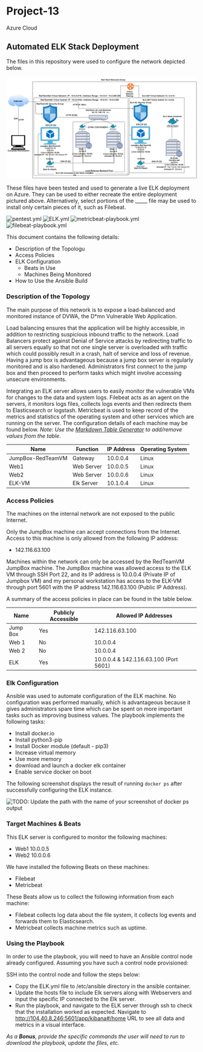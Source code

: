# Project-13
Azure Cloud 
## Automated ELK Stack Deployment

The files in this repository were used to configure the network depicted below.

![ELK-Diagram](https://github.com/kmamin95/Project-13/blob/main/Diagrams/Week%2013%20Project%20Diagram.png)

These files have been tested and used to generate a live ELK deployment on Azure. They can be used to either recreate the entire deployment pictured above. Alternatively, select portions of the _____ file may be used to install only certain pieces of it, such as Filebeat.

 ![pentest.yml](https://github.com/kmamin95/Project-13/blob/main/Ansible/pentest.yml)
 ![ELK.yml](https://github.com/kmamin95/Project-13/blob/main/Ansible/install-elk.yml)
 ![metricbeat-playbook.yml](https://github.com/kmamin95/Project-13/blob/main/Ansible/metricbeat-playbook.yml)
 ![filebeat-playbook.yml](https://github.com/kmamin95/Project-13/blob/main/Ansible/filebeat-playbook.yml)

This document contains the following details:
- Description of the Topologu
- Access Policies
- ELK Configuration
  - Beats in Use
  - Machines Being Monitored
- How to Use the Ansible Build


### Description of the Topology

The main purpose of this network is to expose a load-balanced and monitored instance of DVWA, the D*mn Vulnerable Web Application.

Load balancing ensures that the application will be highly accessible, in addition to restricting suspicious inbound traffic to the network.
Load Balancers protect against Denial of Service attacks by redirecting traffic to all servers equally so that not one single server is
overloaded with traffic which could possibly result in a crash, halt of service and loss of revenue. Having a jump box is advantageous because a jump box server is regularly monitored and is also hardened. Administrators first connect to the jump box and then proceed to perform tasks which might involve accessing unsecure environments.

Integrating an ELK server allows users to easily monitor the vulnerable VMs for changes to the data and system logs.
Filebeat acts as an agent on the servers, it monitors logs files, collects logs events and then redirects them to Elasticsearch or logstash.
Metricbeat is used to keep record of the metrics and statistics of the operating system and other services which are running on the server.
The configuration details of each machine may be found below.
_Note: Use the [Markdown Table Generator](https://www.tablesgenerator.com/markdown_tables) to add/remove values from the table_.

| Name              | Function   | IP Address | Operating System |
|-------------------|------------|------------|------------------|
| JumpBox-RedTeamVM | Gateway    | 10.0.0.4   | Linux            |
| Web1              | Web Server | 10.0.0.5   | Linux            |
| Web2              | Web Server | 10.0.0.6   | Linux            |
| ELK-VM            | Elk Server | 10.1.0.4   | Linux            |

### Access Policies

The machines on the internal network are not exposed to the public Internet. 

Only the JumpBox machine can accept connections from the Internet. Access to this machine is only allowed from the following IP address:
- 142.116.63.100

Machines within the network can only be accessed by the RedTeamVM JumpBox machine.
The JumpBox machine was allowed access to the ELK VM through SSH Port 22, and its IP address is 10.0.0.4 (Private IP of Jumpbox VM) and my personal workstation has access to the ELK-VM through port 5601 with the IP address 142.116.63.100 (Public IP Address).

A summary of the access policies in place can be found in the table below.

| Name     | Publicly Accessible | Allowed IP Addresses                  |
|----------|---------------------|---------------------------------------|
| Jump Box |         Yes         |             142.116.63.100            |
|   Web 1  |          No         |                10.0.0.4               |
|   Web 2  |          No         |                10.0.0.4               |
|    ELK   |         Yes         | 10.0.0.4 & 142.116.63.100 (Port 5601) |

### Elk Configuration

Ansible was used to automate configuration of the ELK machine. No configuration was performed manually, which is advantageous because
it gives administrators spare time which can be spent on more important tasks such as improving business values.
The playbook implements the following tasks:
- Install docker.io
- Install python3-pip
- Install Docker module (default - pip3)
- Increase virtual memory
- Use more memory
- download and launch a docker elk container
- Enable service docker on boot

The following screenshot displays the result of running `docker ps` after successfully configuring the ELK instance.

![TODO: Update the path with the name of your screenshot of docker ps output](Images/docker_ps_output.png)

### Target Machines & Beats
This ELK server is configured to monitor the following machines:
- Web1 10.0.0.5
- Web2 10.0.0.6

We have installed the following Beats on these machines:
- Filebeat
- Metricbeat

These Beats allow us to collect the following information from each machine:
- Filebeat collects log data about the file system, it collects log events and forwards them to Elasticsearch.
- Metricbeat collects machine metrics such as uptime.

### Using the Playbook
In order to use the playbook, you will need to have an Ansible control node already configured. Assuming you have such a control node provisioned: 

SSH into the control node and follow the steps below:
- Copy the ELK.yml file to /etc/ansible directory in the ansible container.
- Update the hosts file to include Elk servers along with Webservers and input the specific IP connected to the Elk server.
- Run the playbook, and navigate to the ELK server through ssh to check that the installation worked as expected. Navigate to http://104.40.8.246:5601/app/kibana#/home URL to see all data and metrics in a visual interface. 

_As a **Bonus**, provide the specific commands the user will need to run to download the playbook, update the files, etc._
